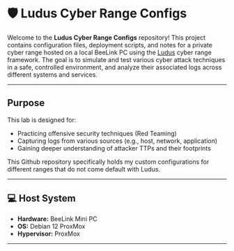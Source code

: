 # 🛡️ Ludus Cyber Range Configs

Welcome to the **Ludus Cyber Range Configs** repository! This project contains configuration files, deployment scripts, and notes for a private cyber range hosted on a local BeeLink PC using the [Ludus](https://github.com/ludus-env/ludus) cyber range framework. The goal is to simulate and test various cyber attack techniques in a safe, controlled environment, and analyze their associated logs across different systems and services.

---

## Purpose

This lab is designed for:

- Practicing offensive security techniques (Red Teaming)
- Capturing logs from various sources (e.g., host, network, application)
- Gaining deeper understanding of attacker TTPs and their footprints

This Github repository specifically holds my custom configurations for different ranges that do not come default with Ludus. 

---

## 💻 Host System

- **Hardware:** BeeLink Mini PC
- **OS:** Debian 12 ProxMox
- **Hypervisor:** ProxMox

---